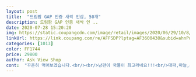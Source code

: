 ```yaml
---
layout: post 
title:  "드림팜 GAP 인증 새싹 인삼, 50개" 
description: 드림팜 GAP 인증 새싹 인 ..
date: 2020-07-28 15:20:20 
img: https://static.coupangcdn.com/image/retail/images/2020/06/29/10/8/bbacd5c5-aceb-4537-b405-3907c67c9107.jpg 
linkUrl: https://link.coupang.com/re/AFFSDP?lptag=AF3600438&subid=ahnPublicAsk&pageKey=1756971115&itemId=2992409970&vendorItemId=70980706895&traceid=V0-113-3b50872ff368cc3e 
categories: [1013] 
color: FF1744 
price: 29800 
author: Ask View Shop 
cont:  "꾸준히 먹어보겠습니다.<br/><br/>남편이 국물이 최고라네요!!!<br/>대파,마늘,새싹인삼 50뿌리정도 넣고 소금간만 했는데<br/>받자마자 삼계탕에 새싹삼 샐러드 맛있게 한그릇했습니다.<br/> 구매전에 고민을 많이했는데 행도좋고 신선해서 너무 맛있게 잘먹었습니다.<br/> 부모님도 건강해지시는 느낌이라며 맛있게 잘드시네요.<br/> 판매자님 번창하세요<br/>보기만해도 건강해지는 새싹인삼이네요!!!!<br/>새싹인삼 겉절이도 해먹어 볼려구요<br/>생인삼도 로켓에서 팔았으면 너무좋을것같아요<br/>신선하고 안전하게 잘받았습니다<br/>신선함의 끝판왕!!!<br/>정말 최고였습니다^^<br/>좋은 상품 저렴한 가격에 구입하게 되어 기분이 넘좋습니다.<br/><br/>초복이라 집에서 삼계탕해봤습니다.<br/><br/>한뿌리 씻어서 먹으니 쓰네요ㅎㅎㅎ.<br/>갈아서 건강식으로 먹어야겠네요<br/>" 
---
```

